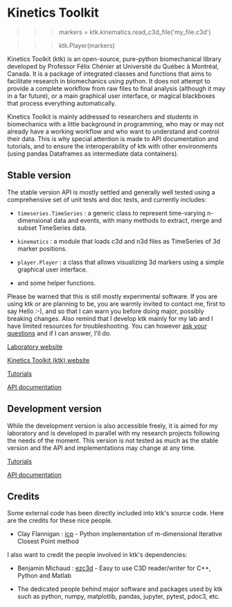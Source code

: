 
Kinetics Toolkit
================

>>> markers = ktk.kinematics.read_c3d_file('my_file.c3d')

>>> ktk.Player(markers)

Kinetics Toolkit (ktk) is an open-source, pure-python biomechanical library
developed by Professor Félix Chénier at Université du Québec à Montréal,
Canada. It is a package of integrated classes and functions that aims to
facilitate research in biomechanics using python. It does not attempt to
provide a complete workflow from raw files to final analysis (although it may
in a far future), or a main graphical user interface, or magical blackboxes
that process everything automatically.

Kinetics Toolkit is mainly addressed to researchers and students in
biomechanics with a little background in programming, who may or may not
already have a working workflow and who want to understand and control their
data. This is why special attention is made to API documentation and tutorials,
and to ensure the interoperability of ktk with other environments (using pandas
Dataframes as intermediate data containers).


Stable version
--------------

The stable version API is mostly settled and generally well tested using a
comprehensive set of unit tests and doc tests, and currently includes:

- `timeseries.TimeSeries` : a generic class to represent time-varying
  n-dimensional data and events, with many methods to extract, merge and subset
  TimeSeries data.

- `kinematics` : a module that loads c3d and n3d files as TimeSeries of
  3d marker positions.

- `player.Player` : a class that allows visualizing 3d markers using a simple
  graphical user interface.

- and some helper functions.

Please be warned that this is still mostly experimental software. If you are
using ktk or are planning to be, you are warmly invited to contact me, first to
say Hello :-), and so that I can warn you before doing major, possibly breaking
changes. Also remind that I develop ktk mainly for my lab and I have limited
resources for troubleshooting. You can however
[ask your questions](mailto:chenier.felix@uqam.ca)
and if I can answer, I'll do.

[Laboratory website](https://felixchenier.uqam.ca)

[Kinetics Toolkit (ktk) website](https://felixchenier.uqam.ca/kineticstoolkit)

[Tutorials](https://felixchenier.uqam.ca/ktk_dist/tutorials)

[API documentation](https://felixchenier.uqam.ca/ktk_dist/api)


Development version
-------------------

While the development version is also accessible freely, it is aimed for my
laboratory and is developed in parallel with my research projects following
the needs of the moment. This version is not tested as much as the stable
version and the API and implementations may change at any time.

[Tutorials](https://felixchenier.uqam.ca/ktk_lab/tutorials)

[API documentation](https://felixchenier.uqam.ca/ktk_lab/api)


Credits
-------

Some external code has been directly included into ktk's source code. Here are
the credits for these nice people.

- Clay Flannigan : [icp](https://github.com/ClayFlannigan/icp) -
  Python implementation of m-dimensional Iterative Closest Point method

I also want to credit the people involved in ktk's dependencies:

- Benjamin Michaud : [ezc3d](https://github.com/pyomeca/ezc3d) -
  Easy to use C3D reader/writer for C++, Python and Matlab

- The dedicated people behind major software and packages used by ktk such as
  python, numpy, matplotlib, pandas, jupyter, pytest, pdoc3, etc.


